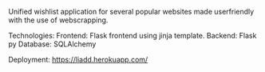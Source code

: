 Unified wishlist application for several popular websites made userfriendly with the use of webscrapping.

Technologies:
Frontend: Flask frontend using jinja template.
Backend: Flask py
Database: SQLAlchemy

Deployment: https://liadd.herokuapp.com/
